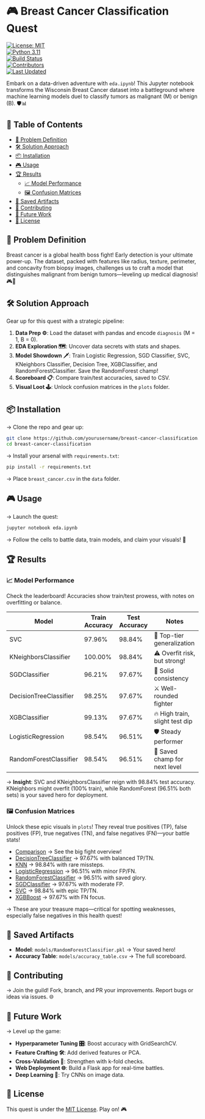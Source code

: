 # 🎮 Breast Cancer Classification Quest

[![License: MIT](https://img.shields.io/badge/License-MIT-blue.svg)](LICENSE)  
[![Python 3.11](https://img.shields.io/badge/Python-3.11-green.svg)](https://www.python.org/)  
[![Build Status](https://img.shields.io/badge/Build-Passing-brightgreen.svg)](https://github.com/yourusername/breast-cancer-classification/actions)  
[![Contributors](https://img.shields.io/badge/Contributors-Welcome-orange.svg)](https://github.com/yourusername/breast-cancer-classification/graphs/contributors)  
[![Last Updated](https://img.shields.io/badge/Last%20Updated-Jul%2030,%202025-lightgrey.svg)](https://github.com/yourusername/breast-cancer-classification)

Embark on a data-driven adventure with `eda.ipynb`! This Jupyter notebook transforms the Wisconsin Breast Cancer dataset into a battleground where machine learning models duel to classify tumors as malignant (M) or benign (B). 🛡️📊

## 🚀 Table of Contents

- [🎯 Problem Definition](#-problem-definition)
- [🛠️ Solution Approach](#-solution-approach)
- [📦 Installation](#-installation)
- [🎮 Usage](#-usage)
- [🏆 Results](#-results)
  - [📈 Model Performance](#-model-performance)
  - [🖼️ Confusion Matrices](#-confusion-matrices)
- [💾 Saved Artifacts](#-saved-artifacts)
- [🤝 Contributing](#-contributing)
- [🌟 Future Work](#-future-work)
- [📜 License](#-license)

## 🎯 Problem Definition

Breast cancer is a global health boss fight! Early detection is your ultimate power-up. The dataset, packed with features like radius, texture, perimeter, and concavity from biopsy images, challenges us to craft a model that distinguishes malignant from benign tumors—leveling up medical diagnosis! 🎮💉

## 🛠️ Solution Approach

Gear up for this quest with a strategic pipeline:

1. **Data Prep ⚙️**: Load the dataset with pandas and encode `diagnosis` (M = 1, B = 0).
2. **EDA Exploration 🗺️**: Uncover data secrets with stats and shapes.
3. **Model Showdown 🗡️**: Train Logistic Regression, SGD Classifier, SVC, KNeighbors Classifier, Decision Tree, XGBClassifier, and RandomForestClassifier. Save the RandomForest champ!
4. **Scoreboard 📋**: Compare train/test accuracies, saved to CSV.
5. **Visual Loot 🕹️**: Unlock confusion matrices in the `plots` folder.

## 📦 Installation

→ Clone the repo and gear up:
   ```bash
   git clone https://github.com/yourusername/breast-cancer-classification.git
   cd breast-cancer-classification
   ```

→ Install your arsenal with `requirements.txt`:
   ```bash
   pip install -r requirements.txt
   ```

→ Place `breast_cancer.csv` in the `data` folder.

## 🎮 Usage

→ Launch the quest:
   ```bash
   jupyter notebook eda.ipynb
   ```

→ Follow the cells to battle data, train models, and claim your visuals! 🎯

## 🏆 Results

### 📈 Model Performance

Check the leaderboard! Accuracies show train/test prowess, with notes on overfitting or balance.

| Model                  | Train Accuracy | Test Accuracy | Notes                              |
|------------------------|-----------------|---------------|------------------------------------|
| SVC                    | 97.96%          | 98.84%        | 🥇 Top-tier generalization         |
| KNeighborsClassifier   | 100.00%         | 98.84%        | ⚠️ Overfit risk, but strong!       |
| SGDClassifier          | 96.21%          | 97.67%        | 🎯 Solid consistency               |
| DecisionTreeClassifier | 98.25%          | 97.67%        | ⚔️ Well-rounded fighter            |
| XGBClassifier          | 99.13%          | 97.67%        | 🔥 High train, slight test dip     |
| LogisticRegression     | 98.54%          | 96.51%        | 🛡️ Steady performer                |
| RandomForestClassifier | 98.54%          | 96.51%        | 💾 Saved champ for next level      |

→ **Insight**: SVC and KNeighborsClassifier reign with 98.84% test accuracy. KNeighbors might overfit (100% train), while RandomForest (96.51% both sets) is your saved hero for deployment.

### 🖼️ Confusion Matrices

Unlock these epic visuals in `plots`! They reveal true positives (TP), false positives (FP), true negatives (TN), and false negatives (FN)—your battle stats!

- [Comparison](plots/Comparison.png) → See the big fight overview!
- [DecisionTreeClassifier](plots/Confusion_metric_for_DecisionTreeClassifier.png) → 97.67% with balanced TP/TN.
- [KNN](plots/Confusion_metric_for_KNN.png) → 98.84% with rare missteps.
- [LogisticRegression](plots/Confusion_metric_for_LogisticRegression.png) → 96.51% with minor FP/FN.
- [RandomForestClassifier](plots/Confusion_metric_for_RandomForestClassifier.png) → 96.51% with saved glory.
- [SGDClassifier](plots/Confusion_metric_for_SGDClassifier.png) → 97.67% with moderate FP.
- [SVC](plots/Confusion_metric_for_SVC.png) → 98.84% with epic TP/TN.
- [XGBBoost](plots/Confusion_metric_for_XGBBoost.png) → 97.67% with FN focus.

→ These are your treasure maps—critical for spotting weaknesses, especially false negatives in this health quest!

## 💾 Saved Artifacts

- **Model**: `models/RandomForestClassifier.pkl` → Your saved hero!
- **Accuracy Table**: `models/accuracy_table.csv` → The full scoreboard.

## 🤝 Contributing

→ Join the guild! Fork, branch, and PR your improvements. Report bugs or ideas via issues. 🌐

## 🌟 Future Work

→ Level up the game:
- **Hyperparameter Tuning 🎛️**: Boost accuracy with GridSearchCV.
- **Feature Crafting 🛠️**: Add derived features or PCA.
- **Cross-Validation 🔄**: Strengthen with k-fold checks.
- **Web Deployment 🌐**: Build a Flask app for real-time battles.
- **Deep Learning 🚀**: Try CNNs on image data.

## 📜 License

This quest is under the [MIT License](LICENSE). Play on! 🎮